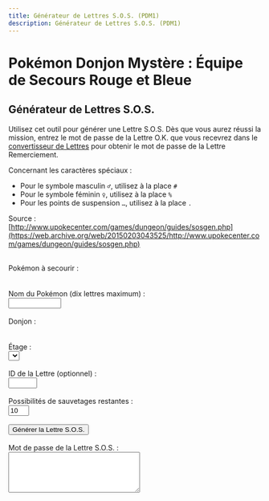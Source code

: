 ```yaml
---
title: Générateur de Lettres S.O.S. (PDM1)
description: Générateur de Lettres S.O.S. (PDM1)
---
```

# Pokémon Donjon Mystère : Équipe de Secours Rouge et Bleue
## Générateur de Lettres S.O.S.
Utilisez cet outil pour générer une Lettre S.O.S. Dès que vous aurez réussi la mission, entrez le mot de passe de la Lettre O.K. que vous recevrez 
dans le [convertisseur de Lettres](aokmail) pour obtenir le mot de passe de la Lettre Remerciement.

Concernant les caractères spéciaux :
- Pour le symbole masculin `♂`, utilisez à la place `#`
- Pour le symbole féminin `♀`, utilisez à la place `%`
- Pour les points de suspension `…`, utilisez à la place `.`

Source : [http://www.upokecenter.com/games/dungeon/guides/sosgen.php](https://web.archive.org/web/20150203043525/http://www.upokecenter.com/games/dungeon/guides/sosgen.php)<br><br>

<script src="/assets/js/tools/PMD1/items-fr.js" type="text/javascript">
</script>
<script src="/assets/js/tools/PMD1/pokemon-fr.js" type="text/javascript">
</script>
<script type="text/javascript">
  let ChoosePokemon="Choisissez un Pokémon."
  let SpecialChars="Évitez d'utiliser des caractères spéciaux dans le nom."
</script>
<script src="/assets/js/tools/PMD1/sosmail.js" type="text/javascript">
</script>
<script type="text/javascript">
  //<![CDATA[

let debug=0


function formatpass(x){
 x=x.replace(/[\n\s\r]/g,"").toUpperCase()
 return x.substr(0,5)+" "
       +x.substr(5,8)+" "
       +x.substr(13,5)+"\r\n"
       +x.substr(18,5)+" "
       +x.substr(23,8)+" "
       +x.substr(31,5)+"\r\n"
       +x.substr(36,5)+" "
       +x.substr(41,8)+" "
       +x.substr(49,5)+"\r\n"
}

let baddungeons="18191E2731323336373D3F"
let badpokemon=
"C90078017C01230125010E0051005200"+
"33015E009100920090009C010D010C01"+
"0E0113019600990198019D0112011401"+
"95019601970197009B019A019E01A401"+
"A501A601"

let floors=
"04060A0E0A0B040D0F0D040A06100618"+
"041A0A2964150564150C64641A1A0D15"+
"331F1F1F151F100D141F0B1015151F05"+
"050B033346101F14140C644C29646402"

onload=function(){
 showfloors() 
}

function isbaditem(x){
 if(x>=0xF0)return 0
 for(let i=0;i<baditems.length/2;i++){
  if(x==c2c(baditems,i))
   return 1
 }
 return 0
}

function isbaddungeon(x){
 if(x>0x3F)return 1
 for(let i=0;i<baddungeons.length/2;i++){
  if(x==c2c(baddungeons,i))
   return 1
 }
 return 0
}

function getspecies(id){
 if(id==0x179||id==0x17A||id==0x17B)
  return 0x178
 if((id>=0xca&&id<=0xe2)||id==0x19F||id==0x1A0)
  return 201
 if(id==0x1A1||id==0x1A2||id==0x1A3)
  return 0x19E
 if(id==0x1A7)
  return 0x19C
 return id
}


function isbadpokemon(x){
 if(getspecies(x)!=x)
  return 1
 for(let i=0;i<badpokemon.length/2;i++){
  if(x==c2w(badpokemon,i))
   return 1
 }
 return 0
}


function option(x){
 return parseInt(x.value)
}

function showfloors(){
 let dungeon=option(document.getElementById("dungeon"))
 let numfloors=(dungeon>0x3F)?1:c2c(floors,dungeon);
 let startfloor=(dungeon>0x3F)?0:1;
 document.getElementById("floor").options.length=0
 for(let i=startfloor;i<numfloors;i++){
  document.getElementById("floor").options[i-startfloor]=new Option(i+"",i+"")
 }
}

function showdungeon(name){
 document.write("<select id=\""+name+"\" onchange=\"showfloors()\">");
 for(let i=0;i<dungeons.length;i++){
  if(!isbaddungeon(i)){
   document.write("<option value=\""+i+"\">"+dungeons[i]+"</option>");  
  }
 } 
 document.write("</select>");
}



function genpass(){
 let pass=[]
 for(let i=0;i<56;i++){
  pass[i]=0
 }
 pass[0]=1
 pass[1]=0
 pass[2]=0
 pass[4]=option(document.getElementById("dungeon"))
 pass[5]=option(document.getElementById("floor"))
 pass[8]=Math.floor(Math.random()*256)
 pass[9]=Math.floor(Math.random()*256)
 pass[10]=Math.floor(Math.random()*256)
 let poke=option(document.getElementById("poke"))
 if(poke==0){
  alert(ChoosePokemon)
  return 0
 }
 pass[12]=poke&0xFF
 pass[13]=(poke>>8)&0xFF
 let mailid=parseInt(document.getElementById("mailid").value)
 if(document.getElementById("mailid").value==""||isNaN(mailid)){
  pass[16]=Math.floor(Math.random()*256)
  pass[17]=Math.floor(Math.random()*256)
 } else {
  pass[16]=mailid&0xFF;
  pass[17]=(mailid>>8)&0xFF
 }
 pass[18]=Math.floor(Math.random()*256)
 pass[19]=Math.floor(Math.random()*256)
 let pokename=document.getElementById("pokename").value
 if(!pokename){
  pokename=pokemon[poke]
 }
 for(let i=0;i<10;i++){
  let c=pokename.charCodeAt(i)
  if(c<0x20||(c>=0x80&&c<=0x9F)||c>0xFF){
   alert(SpecialChars)
   return 0
  }
  pass[20+i]=c
 }
 let chances=parseInt(document.getElementById("chances").value)
 if(document.getElementById("chances").value==""||isNaN(chances)){
  pass[44]=10
 } else {
  pass[44]=chances
 }
 pass[45]=0
 pass[36]=Math.floor(Math.random()*256)
 pass[37]=Math.floor(Math.random()*256)
 pass[38]=Math.floor(Math.random()*256)
 pass[39]=Math.floor(Math.random()*256)
 let sos=datatopass(pass)
 document.getElementById("sos").value=formatpass(sos)
 if(debug){
  document.getElementById("data").value=tostr(pass)
 }
}


function showpkmn(name){
 document.write("<select id=\""+name+"\">");
 for(let i=0;i<pokemon.length;i++){
  if(i==0||1/*||!isbadpokemon(i)*/){
   document.write("<option value=\""+i+"\">"+pokemon[i]+"</option>");  
  }
 } 
 document.write("</select>");
}

function decsos(){
 let x=document.getElementById("sos").value.replace(/[\n\s\r]/g,"").toUpperCase()
 let pass=[]
 if(!convertpass(x,pass)){
  alert("The password is invalid.")
 } else {
  x=datatopass(pass)
  document.getElementById("sos").value=formatpass(x)
  if(debug){
   document.getElementById("data").value=tostr(pass)
  }
 }
}


function encsos(){
 let pass=document.getElementById("data").value.split(",")
 for(let i=0;i<pass.length;i++){
  pass[i]=parseInt(pass[i],16)
 }
 x=datatopass(pass)
 document.getElementById("sos").value=formatpass(x)
 if(debug){
  document.getElementById("data").value=tostr(pass)
 }
}

//]]></script>

<p>Pokémon à secourir :
  <br>
  <script type="text/javascript">
    showpkmn("poke");
  </script>
  <br>
  <br>
  Nom du Pokémon (dix lettres maximum) :
  <br>
  <input type="text" id="pokename" maxlength="10" size="10" />
  <br>
  <br>
  Donjon :
  <br>
  <script type="text/javascript">
    showdungeon("dungeon");
  </script>
  <br>
  <br>
  Étage :
  <br>
  <select id="floor">
    <option value="">
    </option>
  </select>
  <br>
  <br>
  ID de la Lettre (optionnel) :
  <br>
  <input type="text" id="mailid" maxlength="4" size="4" />
  <br>
  <br>
  Possibilités de sauvetages restantes :
  <br>
  <input type="text" id="chances" value="10" maxlength="2" size="2" />
  <br>
  <br>
  <input type="button" value="Générer la Lettre S.O.S." onclick="genpass()" />
  <br>
  <br>
  Mot de passe de la Lettre S.O.S. :
  <br>
  <textarea id="sos" cols="30" rows="5">
  </textarea>
  <br>
  <script type="text/javascript">
    if(debug){
      document.write('<input type="button" value="Décoder la Lettre S.O.S." onclick="decsos()"/>')
      <br>
      document.write('<textarea id="data" cols="30" rows="5"></textarea>')
      <br>
      document.write('<input type="button" value="Encoder la Lettre S.O.S." onclick="encsos()"/>')
      <br>
    }
  </script>
<p>
